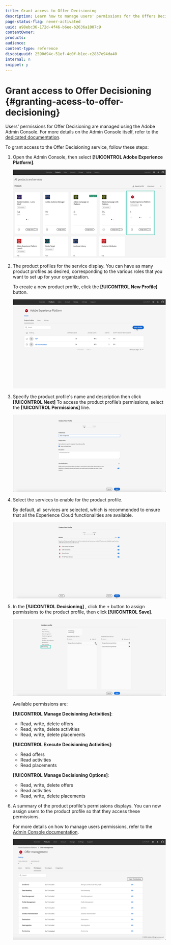```yaml
---
title: Grant access to Offer Decisioning
description: Learn how to manage users' permissions for the Offers Decisioning service via Adobe Admin Console.
page-status-flag: never-activated
uuid: a98ebc36-172d-4f46-b6ee-b2636a1007c9
contentOwner:
products:
audience: 
content-type: reference
discoiquuid: 2590d94c-51ef-4c0f-b1ec-c2837e94da40
internal: n
snippet: y
---
```


# Grant access to Offer Decisioning {#granting-acess-to-offer-decisioning}

Users' permissions for Offer Decisioning are managed using the Adobe Admin Console. For more details on the Admin Console itself, refer to the [dedicated documentation](https://helpx.adobe.com/enterprise/managing/user-guide.html).    

To grant access to the Offer Decisioning service, follow these steps:

1. Open the Admin Console, then select **[!UICONTROL Adobe Experience Platform]**. 

    ![](assets/offers_admin_console.png)

1. The product profiles for the service display. You can have as many product profiles as desired, corresponding to the various roles that you want to set up for your organization.

    To create a new product profile, click the **[!UICONTROL New Profile]** button. 

    ![](assets/offers_rights_productprofile.png)

1. Specify the product profile's name and description then click **[!UICONTROL Next]** To access the product profile’s permissions, select the **[!UICONTROL Permissions]** line.

    ![](assets/create-product-profile.png)

1. Select the services to enable for the product profile.

    By default, all services are selected, which is recommended to ensure that all the Experience Cloud functionalities are available.

    ![](assets/enable-services.png)

1. In the **[!UICONTROL Decisioning]** , click the **+** button to assign permissions to the product profile, then click **[!UICONTROL Save]**.

    ![](assets/configure-profile.png)

    Available permissions are:
    
    **[!UICONTROL Manage Decisioning Activities]**:
    
    * Read, write, delete offers
    * Read, write, delete activities
    * Read, write, delete placements

    **[!UICONTROL Execute Decisioning Activities]**:
    
    * Read offers
    * Read activities
    * Read placements
    
    **[!UICONTROL Manage Decisioning Options]**:
    * Read, write, delete offers
    * Read activities
    * Read, write, delete placements

1. A summary of the product profile's permissions displays. You can now assign users to the product profile so that they access these permissions.

    For more details on how to manage users permissions, refer to the [Admin Console documentation](https://helpx.adobe.com/enterprise/managing/user-guide.html).    

    ![](assets/product-profile-created.png)
